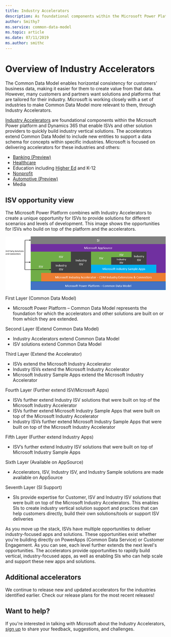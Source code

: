 ```yaml
---
title: Industry Accelerators
description: As foundational components within the Microsoft Power Platform and Dynamics 365, the Industry Accelerators enable ISVs and other solution providers to quickly build industry vertical solutions.
author: Smithy7
ms.service: common-data-model
ms.topic: article
ms.date: 07/11/2019
ms.author: smithc
---
```


# Overview of Industry Accelerators

The Common Data Model enables horizontal consistency for customers' business data, making it easier for them to create value from that data. However, many customers and partners want solutions and platforms that are tailored for their industry. Microsoft is working closely with a set of industries to make Common Data Model more relevant to them, through Industry Accelerators.

[Industry Accelerators](https://community.dynamics.com/365/b/dynamics365isvsuccess/archive/2018/08/01/dynamics-365-brings-industry-focus-through-the-microsoft-power-platform-and-solution-accelerators) are foundational components within the Microsoft Power platform and Dynamics 365 that enable ISVs and other solution providers to quickly build industry vertical solutions. The accelerators extend  Common Data Model to include new entities to support a data schema for concepts within specific industries. Microsoft is focused on delivering accelerators for these industries and others:
-	[Banking (Preview)](banking-accelerator.md)
- [Healthcare](health-accelerator.md)
-	Education including [Higher Ed](hied-accelerator.md) and K-12
-	[Nonprofit](NFP-accelerator.md)
-	[Automotive (Preview)](automotive-accelerator.md)
-	Media


## ISV opportunity view
The Microsoft Power Platform combines with Industry Accelerators to create a unique opportunity for ISVs to provide solutions for different scenarios and levels of development. This image shows the opportunities for ISVs who build on top of the platform and the accelerators. 

![ISV Opportunity View](media/isv-layered-opportunity.png)

First Layer (Common Data Model) 
- Microsoft Power Platform – Common Data Model represents the foundation for which the accelerators and other solutions are built on or from whiich they are extended.

Second Layer (Extend Common Data Model)
- Industry Accelerators extend Common Data Model
- ISV solutions extend Common Data Model

Third Layer (Extend the Accelerator)
- ISVs extend the Microsoft Industry Accelerator 
- Industry ISVs extend the Microsoft Industry Accelerator
- Microsoft Industry Sample Apps extend the Microsoft Industry Accelerator

Fourth Layer (Further extend ISV/Microsoft Apps)
- ISVs further extend Industry ISV solutions that were built on top of the Microsoft Industry Accelerator
- ISVs further extend Microsoft Industry Sample Apps that were built on top of the Microsoft Industry Accelerator
- Industry ISVs further extend Microsoft Industry Sample Apps that were built on top of the Microsoft Industry Accelerator

Fifth Layer (Further extend Industry Apps)
- ISV’s further extend Industry ISV solutions that were built on top of Microsoft Industry Sample Apps

Sixth Layer (Available on AppSource)
- Accelerators, ISV, Industry ISV, and Industry Sample solutions are made available on AppSource

Seventh Layer (SI Support)
- SIs provide expertise for Customer, ISV and  Industry ISV solutions that were built on top of the Microsoft Industry Accelerators. This enables SIs to create industry vertical solution support and practices that can help customers directly, build their own solutions/tools or support ISV deliveries

As you move up the stack, ISVs have multiple opportunities to deliver industry-focused apps and solutions. These opportunities exist whether you're building directly on PowerApps (Common Data Service) or Customer Engagement. As you can see, each level further extends the next level's opportunities. The accelerators provide opportunities to rapidly build vertical, industry-focused apps, as well as enabling SIs who can help scale and support these new apps and solutions.

## Additional accelerators
We continue to release new and updated accelerators for the industries identified earlier. Check our release plans for the most recent releases!

## Want to help?
If you're interested in talking with Microsoft about the Industry Accelerators, [sign up](https://experienceisv.microsoftcrmportals.com/engage/) to share your feedback, suggestions, and challenges.
